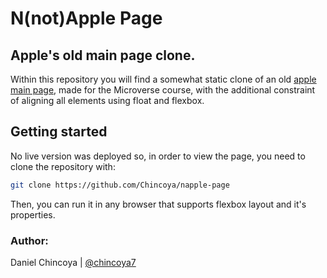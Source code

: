 # N(not)Apple Page

## Apple's old main page clone.

Within this repository you will find a somewhat static clone of an old [apple main page](https://web.archive.org/web/20140301004610/http://www.apple.com/), made for the Microverse course, with the additional constraint of aligning all elements using float and flexbox.

## Getting started

No live version was deployed so, in order to view the page, you need to clone the repository with:

```bash
git clone https://github.com/Chincoya/napple-page
```

Then, you can run it in any browser that supports flexbox layout and it's properties.

### Author:

Daniel Chincoya | [@chincoya7](https://twitter.com/chincoya7)
